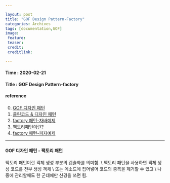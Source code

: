 ```yaml
---

layout: post
title: "GOF Design Pattern-Factory"
categories: Archives
tags: [documentation,GOF]
image:
 feature:
 teaser:
 credit:
 creditlink:

---
```


#### Time : 2020-02-21
#### Title : GOF Design Pattern-factory

#### reference

0. [GOF 디자인 패턴](http://iilii.egloos.com/tag/디자인패턴)
0. [클린코드 & 디자인 패턴](https://hyesun03.github.io/archive/)
0. [factory 패턴-자바예제](http://iilii.egloos.com/3791596)
1. [팩토리패턴이란?](http://blog.daum.net/question0921/65) 
2. [factory 패턴-피자예제](http://www.hoons.net/lecture/view/586)

***
#### GOF 디자인 패턴 - 팩토리 패턴

팩토리 패턴이란 객체 생성 부분의 캡슐화를 의미함. \\
팩토리 패턴을 사용하면 객체 생성 코드를 전부 생성 객체 \\
또는 메소드에 집어넣어 코드의 중복을 제거할 수 있고 \\
나중에 관리할때도 한 군데에만 신경을 쓰면 됨.














